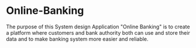 # Online-Banking
The purpose of this System design Application "Online Banking" is to create a platform where customers and bank authority both can use and store their data and to make banking system more easier and reliable.
